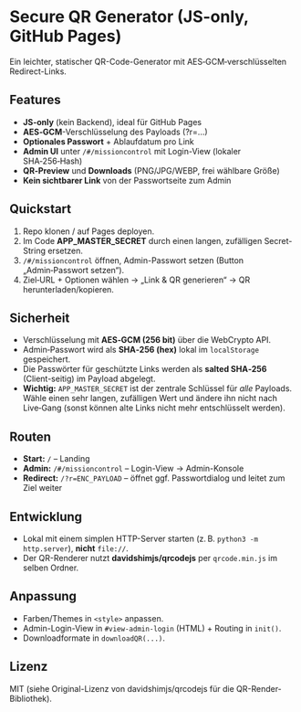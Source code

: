 # Secure QR Generator (JS-only, GitHub Pages)

Ein leichter, statischer QR-Code-Generator mit AES‑GCM‑verschlüsselten Redirect-Links.

## Features
- **JS-only** (kein Backend), ideal für GitHub Pages
- **AES‑GCM**-Verschlüsselung des Payloads (?r=...)
- **Optionales Passwort** + Ablaufdatum pro Link
- **Admin UI** unter `/#/missioncontrol` mit Login-View (lokaler SHA‑256‑Hash)
- **QR‑Preview** und **Downloads** (PNG/JPG/WEBP, frei wählbare Größe)
- **Kein sichtbarer Link** von der Passwortseite zum Admin

## Quickstart
1. Repo klonen / auf Pages deployen.
2. Im Code **APP_MASTER_SECRET** durch einen langen, zufälligen Secret-String ersetzen.
3. `/#/missioncontrol` öffnen, Admin-Passwort setzen (Button „Admin‑Passwort setzen“).
4. Ziel‑URL + Optionen wählen → „Link & QR generieren“ → QR herunterladen/kopieren.

## Sicherheit
- Verschlüsselung mit **AES‑GCM (256 bit)** über die WebCrypto API.
- Admin‑Passwort wird als **SHA‑256 (hex)** lokal im `localStorage` gespeichert.
- Die Passwörter für geschützte Links werden als **salted SHA‑256** (Client-seitig) im Payload abgelegt.
- **Wichtig:** `APP_MASTER_SECRET` ist der zentrale Schlüssel für *alle* Payloads. Wähle einen sehr langen, zufälligen Wert und ändere ihn nicht nach Live‑Gang (sonst können alte Links nicht mehr entschlüsselt werden).

## Routen
- **Start:** `/` – Landing
- **Admin:** `/#/missioncontrol` – Login-View → Admin-Konsole
- **Redirect:** `/?r=ENC_PAYLOAD` – öffnet ggf. Passwortdialog und leitet zum Ziel weiter

## Entwicklung
- Lokal mit einem simplen HTTP-Server starten (z. B. `python3 -m http.server`), **nicht** `file://`.
- Der QR-Renderer nutzt **davidshimjs/qrcodejs** per `qrcode.min.js` im selben Ordner.

## Anpassung
- Farben/Themes in `<style>` anpassen.
- Admin-Login-View in `#view-admin-login` (HTML) + Routing in `init()`.
- Downloadformate in `downloadQR(...)`.

## Lizenz
MIT (siehe Original-Lizenz von davidshimjs/qrcodejs für die QR-Render-Bibliothek).
